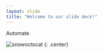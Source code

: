 ```yaml
---
layout: slide
title: "Welcome to our slide deck!"
---
```


Automate

![snowoctocat](https://octodex.github.com/images/snowoctocat.png)
{: .center}
